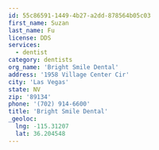 ```yaml
---
id: 55c86591-1449-4b27-a2dd-878564b05c03
first_name: Suzan
last_name: Fu
license: DDS
services:
  - dentist
category: dentists
org_name: 'Bright Smile Dental'
address: '1958 Village Center Cir'
city: 'Las Vegas'
state: NV
zip: '89134'
phone: '(702) 914-6600'
title: 'Bright Smile Dental'
_geoloc:
  lng: -115.31207
  lat: 36.204548
---
```

